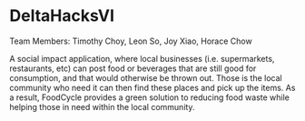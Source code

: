 # DeltaHacksVI
Team Members: Timothy Choy, Leon So, Joy Xiao, Horace Chow

A social impact application, where local businesses (i.e. supermarkets, restaurants, etc) can post food or beverages that are still good for consumption, and that would otherwise be thrown out. Those is the local community who need it can then find these places and pick up the items. As a result, FoodCycle provides a green solution to reducing food waste while helping those in need within the local community.

